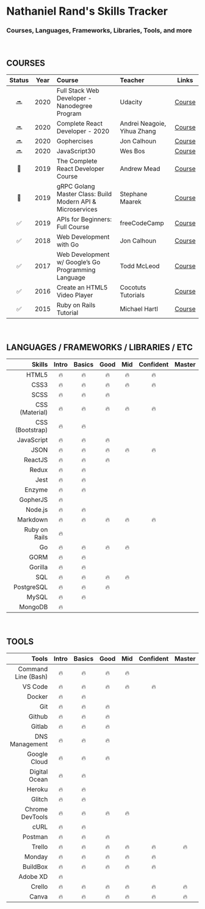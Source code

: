 # Nathaniel Rand's Skills Tracker

### Courses, Languages, Frameworks, Libraries, Tools, and more

&nbsp;

## COURSES

|       Status       | Year | Course                                                     | Teacher                     |                                        Links                                         |
| :----------------: | :--: | :--------------------------------------------------------- | :-------------------------- | :----------------------------------------------------------------------------------: |
|       :soon:       | 2020 | Full Stack Web Developer - Nanodegree Program              | Udacity                     | [Course](https://www.udacity.com/course/full-stack-web-developer-nanodegree--nd0044) |
|       :soon:       | 2020 | Complete React Developer - 2020                           | Andrei Neagoie, Yihua Zhang |   [Course](https://www.udemy.com/course/complete-react-developer-zero-to-mastery/)   |
|       :soon:       | 2020 | Gophercises                                                | Jon Calhoun                 |                          [Course](https://gophercises.com/)                          |
|       :soon:       | 2020 | JavaScript30                                               | Wes Bos                     |                         [Course](https://javascript30.com/)                          |
|      :wrench:      | 2019 | The Complete React Developer Course                        | Andrew Mead                 |              [Course](https://www.udemy.com/course/react-2nd-edition/)               |
|      :wrench:      | 2019 | gRPC Golang Master Class: Build Modern API & Microservices | Stephane Maarek             |                 [Course](https://www.udemy.com/course/grpc-golang/)                  |
| :white_check_mark: | 2019 | APIs for Beginners: Full Course                            | freeCodeCamp                |     [Course](https://www.freecodecamp.org/news/apis-for-beginners-full-course/)      |
| :white_check_mark: | 2018 | Web Development with Go                                    | Jon Calhoun                 |                         [Course](https://www.usegolang.com/)                         |
| :white_check_mark: | 2017 | Web Development w/ Google’s Go Programming Language        | Todd McLeod                 |           [Course](https://www.udemy.com/course/go-programming-language/)            |
| :white_check_mark: | 2016 | Create an HTML5 Video Player                               | Cocotuts Tutorials          |                 [Course](https://www.udemy.com/course/draft/294794/)                 |
| :white_check_mark: | 2015 | Ruby on Rails Tutorial                                     | Michael Hartl               |                       [Course](https://www.railstutorial.org/)                       |

&nbsp;

## LANGUAGES / FRAMEWORKS / LIBRARIES / ETC

|          Skills | Intro | Basics |  Good  |  Mid   | Confident | Master |
| --------------: | :----------: | :----: | :----: | :----: | :-------: | :----: |
|           HTML5 |    :fire:    | :fire: | :fire: | :fire: |  :fire:   |        |
|            CSS3 |    :fire:    | :fire: | :fire: | :fire: |  :fire:   |        |
|            SCSS |    :fire:    | :fire: | :fire: |        |           |        |
|  CSS (Material) |    :fire:    | :fire: | :fire: | :fire: |  :fire:   |        |
| CSS (Bootstrap) |    :fire:    | :fire: |        |        |           |        |
|      JavaScript |    :fire:    | :fire: | :fire: |        |           |        |
|            JSON |    :fire:    | :fire: | :fire: | :fire: |  :fire:   |        |
|         ReactJS |    :fire:    | :fire: | :fire: |        |           |        |
|           Redux |    :fire:    | :fire: |        |        |           |        |
|            Jest |    :fire:    | :fire: |        |        |           |        |
|          Enzyme |    :fire:    | :fire: |        |        |           |        |
|        GopherJS |    :fire:    |        |        |        |           |        |
|         Node.js |    :fire:    | :fire: |        |        |           |        |
|        Markdown |    :fire:    | :fire: | :fire: | :fire: |  :fire:   |        |
|   Ruby on Rails |    :fire:    |        |        |        |           |        |
|              Go |    :fire:    | :fire: | :fire: | :fire: |           |        |
|            GORM |    :fire:    | :fire: |        |        |           |        |
|         Gorilla |    :fire:    | :fire: |        |        |           |        |
|             SQL |    :fire:    | :fire: | :fire: | :fire: |           |        |
|      PostgreSQL |    :fire:    | :fire: | :fire: |        |           |        |
|           MySQL |    :fire:    | :fire: |        |        |           |        |
|         MongoDB |    :fire:    |        |        |        |           |        |

&nbsp;

## TOOLS

|               Tools | Intro | Basics |  Good  |  Mid   | Confident | Master |
| ------------------: | :----------: | :----: | :----: | :----: | :-------: | :----: |
| Command Line (Bash) |    :fire:    | :fire: | :fire: | :fire: |           |        |
|             VS Code |    :fire:    | :fire: | :fire: | :fire: |  :fire:   |        |
|              Docker |    :fire:    | :fire: |        |        |           |        |
|                 Git |    :fire:    | :fire: | :fire: |        |           |        |
|              Github |    :fire:    | :fire: | :fire: |        |           |        |
|              Gitlab |    :fire:    | :fire: | :fire: |        |           |        |
|      DNS Management |    :fire:    | :fire: | :fire: |        |           |        |
|        Google Cloud |    :fire:    | :fire: | :fire: |        |           |        |
|       Digital Ocean |    :fire:    | :fire: |        |        |           |        |
|              Heroku |    :fire:    | :fire: |        |        |           |        |
|              Glitch |    :fire:    | :fire: |        |        |           |        |
|     Chrome DevTools |    :fire:    | :fire: | :fire: | :fire: |           |        |
|                cURL |    :fire:    | :fire: |        |        |           |        |
|             Postman |    :fire:    | :fire: | :fire: |        |           |        |
|              Trello |    :fire:    | :fire: | :fire: | :fire: |  :fire:   | :fire: |
|              Monday |    :fire:    | :fire: | :fire: | :fire: |  :fire:   |        |
|            BuildBox |    :fire:    | :fire: | :fire: | :fire: |  :fire:   |        |
|            Adobe XD |    :fire:    |        |        |        |           |        |
|              Crello |    :fire:    | :fire: | :fire: | :fire: |  :fire:   | :fire: |
|               Canva |    :fire:    | :fire: | :fire: | :fire: |  :fire:   | :fire: |
